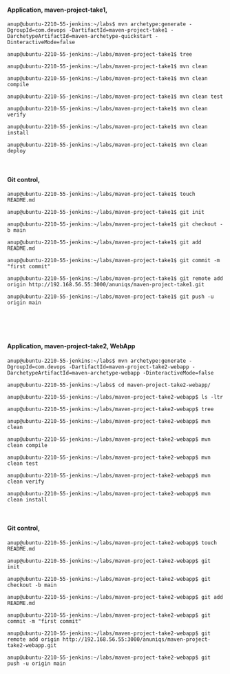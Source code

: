 #### Application, maven-project-take1, 

`anup@ubuntu-2210-55-jenkins:~/labs$ mvn archetype:generate -DgroupId=com.devops -DartifactId=maven-project-take1 -DarchetypeArtifactId=maven-archetype-quickstart -DinteractiveMode=false`

`anup@ubuntu-2210-55-jenkins:~/labs/maven-project-take1$ tree`

`anup@ubuntu-2210-55-jenkins:~/labs/maven-project-take1$ mvn clean`

`anup@ubuntu-2210-55-jenkins:~/labs/maven-project-take1$ mvn clean compile`

`anup@ubuntu-2210-55-jenkins:~/labs/maven-project-take1$ mvn clean test`

`anup@ubuntu-2210-55-jenkins:~/labs/maven-project-take1$ mvn clean verify `

`anup@ubuntu-2210-55-jenkins:~/labs/maven-project-take1$ mvn clean install`

`anup@ubuntu-2210-55-jenkins:~/labs/maven-project-take1$ mvn clean deploy`

<br>

#### Git control,

`anup@ubuntu-2210-55-jenkins:~/labs/maven-project-take1$ touch README.md`

`anup@ubuntu-2210-55-jenkins:~/labs/maven-project-take1$ git init`

`anup@ubuntu-2210-55-jenkins:~/labs/maven-project-take1$ git checkout -b main`

`anup@ubuntu-2210-55-jenkins:~/labs/maven-project-take1$ git add README.md`

`anup@ubuntu-2210-55-jenkins:~/labs/maven-project-take1$ git commit -m "first commit"`

`anup@ubuntu-2210-55-jenkins:~/labs/maven-project-take1$ git remote add origin http://192.168.56.55:3000/anuniqs/maven-project-take1.git`

`anup@ubuntu-2210-55-jenkins:~/labs/maven-project-take1$ git push -u origin main`

<br>
<br>
<br>

#### Application, maven-project-take2, WebApp 

`anup@ubuntu-2210-55-jenkins:~/labs$ mvn archetype:generate -DgroupId=com.devops -DartifactId=maven-project-take2-webapp -DarchetypeArtifactId=maven-archetype-webapp -DinteractiveMode=false`

`anup@ubuntu-2210-55-jenkins:~/labs$ cd maven-project-take2-webapp/`

`anup@ubuntu-2210-55-jenkins:~/labs/maven-project-take2-webapp$ ls -ltr`

`anup@ubuntu-2210-55-jenkins:~/labs/maven-project-take2-webapp$ tree`

`anup@ubuntu-2210-55-jenkins:~/labs/maven-project-take2-webapp$ mvn clean`

`anup@ubuntu-2210-55-jenkins:~/labs/maven-project-take2-webapp$ mvn clean compile`

`anup@ubuntu-2210-55-jenkins:~/labs/maven-project-take2-webapp$ mvn clean test`

`anup@ubuntu-2210-55-jenkins:~/labs/maven-project-take2-webapp$ mvn clean verify`

`anup@ubuntu-2210-55-jenkins:~/labs/maven-project-take2-webapp$ mvn clean install`

<br>

#### Git control,

`anup@ubuntu-2210-55-jenkins:~/labs/maven-project-take2-webapp$ touch README.md`

`anup@ubuntu-2210-55-jenkins:~/labs/maven-project-take2-webapp$ git init`

`anup@ubuntu-2210-55-jenkins:~/labs/maven-project-take2-webapp$ git checkout -b main`

`anup@ubuntu-2210-55-jenkins:~/labs/maven-project-take2-webapp$ git add README.md`

`anup@ubuntu-2210-55-jenkins:~/labs/maven-project-take2-webapp$ git commit -m "first commit"`

`anup@ubuntu-2210-55-jenkins:~/labs/maven-project-take2-webapp$ git remote add origin http://192.168.56.55:3000/anuniqs/maven-project-take2-webapp.git`

`anup@ubuntu-2210-55-jenkins:~/labs/maven-project-take2-webapp$ git push -u origin main`

